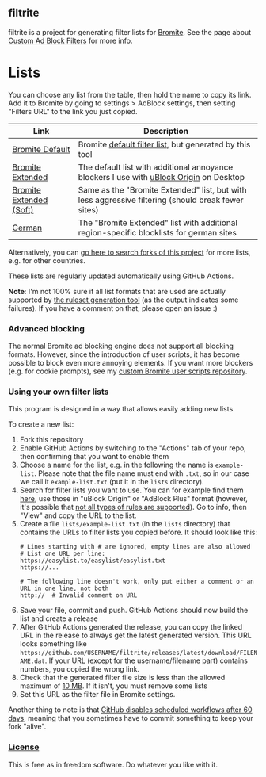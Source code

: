 ## filtrite
filtrite is a project for generating filter lists for [Bromite](https://www.bromite.org/). See the page about [Custom Ad Block Filters](https://www.bromite.org/custom-filters) for more info.

# Lists
You can choose any list from the table, then hold the name to copy its link. Add it to Bromite by going to settings > AdBlock settings, then setting "Filters URL" to the link you just copied.

| Link | Description  |
| ------ | ------|
| [Bromite Default](https://github.com/xarantolus/filtrite/releases/latest/download/bromite-default.dat) | Bromite [default filter list](https://github.com/bromite/filters), but generated by this tool |
| [Bromite Extended](https://github.com/xarantolus/filtrite/releases/latest/download/bromite-extended.dat) | The default list with additional annoyance blockers I use with [uBlock Origin](https://github.com/gorhill/uBlock) on Desktop |
| [Bromite Extended (Soft)](https://github.com/xarantolus/filtrite/releases/latest/download/bromite-extended-soft.dat) | Same as the "Bromite Extended" list, but with less aggressive filtering (should break fewer sites) |
| [German](https://github.com/xarantolus/filtrite/releases/latest/download/german.dat) | The "Bromite Extended" list with additional region-specific blocklists for german sites |

Alternatively, you can [go here to search forks of this project](https://filterlists.010.one/) for more lists, e.g. for other countries.


These lists are regularly updated automatically using GitHub Actions.

**Note**: I'm not 100% sure if all list formats that are used are actually supported by [the ruleset generation tool](https://github.com/xarantolus/subresource_filter_tools) (as the output indicates some failures). If you have a comment on that, please open an issue :)

### Advanced blocking
The normal Bromite ad blocking engine does not support all blocking formats. However, since the introduction of user scripts, it has become possible to block even more annoying elements. If you want more blockers (e.g. for cookie prompts), see my [custom Bromite user scripts repository](https://github.com/xarantolus/bromite-userscripts/).

### Using your own filter lists
This program is designed in a way that allows easily adding new lists.

To create a new list:

1. Fork this repository
2. Enable GitHub Actions by switching to the "Actions" tab of your repo, then confirming that you want to enable them
3. Choose a name for the list, e.g. in the following the name is `example-list`. Please note that the file name must end with `.txt`, so in our case we call it `example-list.txt` (put it in the `lists` directory).
4. Search for filter lists you want to use. You can for example find them [here](https://filterlists.com/), use those in "uBlock Origin" or "AdBlock Plus" format (however, it's possible that [not all types of rules are supported](https://github.com/bromite/bromite/wiki/AdBlocking)). Go to info, then "View" and copy the URL to the list.
5. Create a file `lists/example-list.txt` (in the `lists` directory) that contains the URLs to filter lists you copied before. It should look like this:
    ```
    # Lines starting with # are ignored, empty lines are also allowed
    # List one URL per line:
    https://easylist.to/easylist/easylist.txt
    https://...

    # The following line doesn't work, only put either a comment or an URL in one line, not both
    http://  # Invalid comment on URL
    ```
6. Save your file, commit and push. GitHub Actions should now build the list and create a release
7. After GitHub Actions generated the release, you can copy the linked URL in the release to always get the latest generated version. This URL looks something like `https://github.com/USERNAME/filtrite/releases/latest/download/FILENAME.dat`. If your URL (except for the username/filename part) contains numbers, you copied the wrong link.
8. Check that the generated filter file size is less than the allowed maximum of [10 MB](https://github.com/bromite/bromite/blob/c91167ff8d596565cc01e2631e2a813af4e1b1a0/build/patches/Bromite-AdBlockUpdaterService.patch#L1130-L1131). If it isn't, you must remove some lists
9. Set this URL as the filter file in Bromite settings.

Another thing to note is that [GitHub disables scheduled workflows after 60 days](https://docs.github.com/en/actions/managing-workflow-runs/disabling-and-enabling-a-workflow), meaning that you sometimes have to commit something to keep your fork "alive".


### [License](LICENSE)
This is free as in freedom software. Do whatever you like with it.

